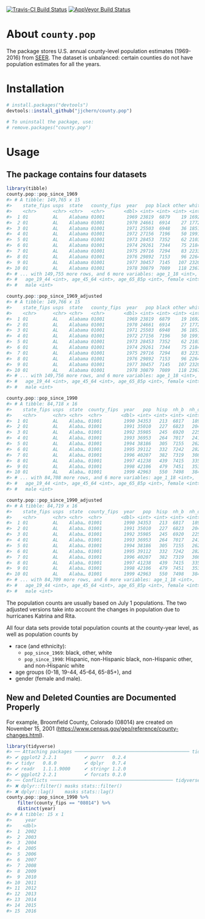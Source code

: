 
<!-- README.md is generated from README.Rmd. Please edit that file -->
[![Travis-CI Build Status](https://travis-ci.org/jjchern/county.pop.svg?branch=master)](https://travis-ci.org/jjchern/county.pop) [![AppVeyor Build Status](https://ci.appveyor.com/api/projects/status/github/jjchern/county.pop?branch=master&svg=true)](https://ci.appveyor.com/project/jjchern/county.pop)

About `county.pop`
==================

The package stores U.S. annual county-level population estimates (1969-2016) from [SEER](https://seer.cancer.gov/popdata/download.html). The dataset is unbalanced: certain counties do not have population estimates for all the years.

Installation
============

``` r
# install.packages("devtools")
devtools::install_github("jjchern/county.pop")

# To uninstall the package, use:
# remove.packages("county.pop")
```

Usage
=====

The package contains four datasets
----------------------------------

``` r
library(tibble)
county.pop::pop_since_1969
#> # A tibble: 149,765 x 15
#>    state_fips usps  state   county_fips  year   pop black other white
#>    <chr>      <chr> <chr>   <chr>       <dbl> <int> <int> <int> <int>
#>  1 01         AL    Alabama 01001        1969 23819  6879    19 16921
#>  2 01         AL    Alabama 01001        1970 24661  6914    27 17720
#>  3 01         AL    Alabama 01001        1971 25503  6948    36 18519
#>  4 01         AL    Alabama 01001        1972 27156  7196    50 19910
#>  5 01         AL    Alabama 01001        1973 28453  7352    62 21039
#>  6 01         AL    Alabama 01001        1974 29261  7344    75 21842
#>  7 01         AL    Alabama 01001        1975 29716  7294    83 22339
#>  8 01         AL    Alabama 01001        1976 29892  7153    96 22643
#>  9 01         AL    Alabama 01001        1977 30457  7145   107 23205
#> 10 01         AL    Alabama 01001        1978 30879  7089   118 23672
#> # ... with 149,755 more rows, and 6 more variables: age_1_18 <int>,
#> #   age_19_44 <int>, age_45_64 <int>, age_65_85p <int>, female <int>,
#> #   male <int>

county.pop::pop_since_1969_adjusted
#> # A tibble: 149,766 x 15
#>    state_fips usps  state   county_fips  year   pop black other white
#>    <chr>      <chr> <chr>   <chr>       <dbl> <int> <int> <int> <int>
#>  1 01         AL    Alabama 01001        1969 23819  6879    19 16921
#>  2 01         AL    Alabama 01001        1970 24661  6914    27 17720
#>  3 01         AL    Alabama 01001        1971 25503  6948    36 18519
#>  4 01         AL    Alabama 01001        1972 27156  7196    50 19910
#>  5 01         AL    Alabama 01001        1973 28453  7352    62 21039
#>  6 01         AL    Alabama 01001        1974 29261  7344    75 21842
#>  7 01         AL    Alabama 01001        1975 29716  7294    83 22339
#>  8 01         AL    Alabama 01001        1976 29892  7153    96 22643
#>  9 01         AL    Alabama 01001        1977 30457  7145   107 23205
#> 10 01         AL    Alabama 01001        1978 30879  7089   118 23672
#> # ... with 149,756 more rows, and 6 more variables: age_1_18 <int>,
#> #   age_19_44 <int>, age_45_64 <int>, age_65_85p <int>, female <int>,
#> #   male <int>

county.pop::pop_since_1990
#> # A tibble: 84,718 x 16
#>    state_fips usps  state  county_fips  year   pop  hisp  nh_b  nh_o  nh_w
#>    <chr>      <chr> <chr>  <chr>       <dbl> <int> <int> <int> <int> <int>
#>  1 01         AL    Alaba… 01001        1990 34353   213  6817   189 27134
#>  2 01         AL    Alaba… 01001        1991 35010   227  6823   204 27756
#>  3 01         AL    Alaba… 01001        1992 35985   245  6920   225 28595
#>  4 01         AL    Alaba… 01001        1993 36953   264  7017   241 29431
#>  5 01         AL    Alaba… 01001        1994 38186   305  7155   262 30464
#>  6 01         AL    Alaba… 01001        1995 39112   332  7242   282 31256
#>  7 01         AL    Alaba… 01001        1996 40207   382  7319   308 32198
#>  8 01         AL    Alaba… 01001        1997 41238   439  7415   335 33049
#>  9 01         AL    Alaba… 01001        1998 42106   479  7451   353 33823
#> 10 01         AL    Alaba… 01001        1999 42963   550  7498   384 34531
#> # ... with 84,708 more rows, and 6 more variables: age_1_18 <int>,
#> #   age_19_44 <int>, age_45_64 <int>, age_65_85p <int>, female <int>,
#> #   male <int>

county.pop::pop_since_1990_adjusted
#> # A tibble: 84,719 x 16
#>    state_fips usps  state  county_fips  year   pop  hisp  nh_b  nh_o  nh_w
#>    <chr>      <chr> <chr>  <chr>       <dbl> <int> <int> <int> <int> <int>
#>  1 01         AL    Alaba… 01001        1990 34353   213  6817   189 27134
#>  2 01         AL    Alaba… 01001        1991 35010   227  6823   204 27756
#>  3 01         AL    Alaba… 01001        1992 35985   245  6920   225 28595
#>  4 01         AL    Alaba… 01001        1993 36953   264  7017   241 29431
#>  5 01         AL    Alaba… 01001        1994 38186   305  7155   262 30464
#>  6 01         AL    Alaba… 01001        1995 39112   332  7242   282 31256
#>  7 01         AL    Alaba… 01001        1996 40207   382  7319   308 32198
#>  8 01         AL    Alaba… 01001        1997 41238   439  7415   335 33049
#>  9 01         AL    Alaba… 01001        1998 42106   479  7451   353 33823
#> 10 01         AL    Alaba… 01001        1999 42963   550  7498   384 34531
#> # ... with 84,709 more rows, and 6 more variables: age_1_18 <int>,
#> #   age_19_44 <int>, age_45_64 <int>, age_65_85p <int>, female <int>,
#> #   male <int>
```

The population counts are usually based on July 1 populations. The two adjusted versions take into account the changes in population due to hurricanes Katrina and Rita.

All four data sets provide total population counts at the county-year level, as well as population counts by

-   race (and ethnicity):
    -   `pop_since_1969`: black, other, white
    -   `pop_since_1990`: Hispanic, non-Hispanic black, non-Hispanic other, and non-Hispanic white
-   age groups (0-18, 19-44, 45-64, 65-85+), and
-   gender (female and male).

New and Deleted Counties are Documented Properly
------------------------------------------------

For example, Broomfield County, Colorado (08014) are created on November 15, 2001 (<https://www.census.gov/geo/reference/county-changes.html>).

``` r
library(tidyverse)
#> ── Attaching packages ────────────────────────────────────────── tidyverse 1.2.1 ──
#> ✔ ggplot2 2.2.1          ✔ purrr   0.2.4     
#> ✔ tidyr   0.8.0          ✔ dplyr   0.7.4     
#> ✔ readr   1.1.1.9000     ✔ stringr 1.2.0     
#> ✔ ggplot2 2.2.1          ✔ forcats 0.2.0
#> ── Conflicts ───────────────────────────────────────────── tidyverse_conflicts() ──
#> ✖ dplyr::filter() masks stats::filter()
#> ✖ dplyr::lag()    masks stats::lag()
county.pop::pop_since_1990 %>% 
    filter(county_fips == "08014") %>% 
    distinct(year)
#> # A tibble: 15 x 1
#>     year
#>    <dbl>
#>  1  2002
#>  2  2003
#>  3  2004
#>  4  2005
#>  5  2006
#>  6  2007
#>  7  2008
#>  8  2009
#>  9  2010
#> 10  2011
#> 11  2012
#> 12  2013
#> 13  2014
#> 14  2015
#> 15  2016
```
